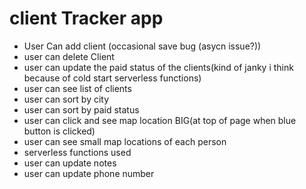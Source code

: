 # client Tracker app
* User Can add client (occasional save bug (asycn issue?))
* user can delete Client 
* user can update the paid status of the clients(kind of janky i think because of cold start serverless functions)
* user can see list of clients
* user can sort by city
* user can sort by paid status
* user can click and see map location BIG(at top of page when blue button is clicked)
* user can see small map locations of each person
* serverless functions used
* user can update notes
* user can update phone number
  

